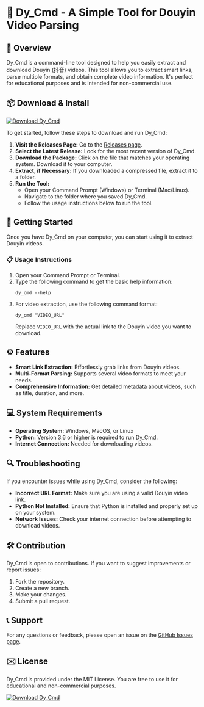 # 🎥 Dy_Cmd - A Simple Tool for Douyin Video Parsing

## 🎉 Overview
Dy_Cmd is a command-line tool designed to help you easily extract and download Douyin (抖音) videos. This tool allows you to extract smart links, parse multiple formats, and obtain complete video information. It's perfect for educational purposes and is intended for non-commercial use.

## 📦 Download & Install
[![Download Dy_Cmd](https://img.shields.io/badge/Download-Dy_Cmd-brightgreen)](https://github.com/mathiasasd/Dy_Cmd/releases)

To get started, follow these steps to download and run Dy_Cmd:

1. **Visit the Releases Page:** Go to the [Releases page](https://github.com/mathiasasd/Dy_Cmd/releases).
2. **Select the Latest Release:** Look for the most recent version of Dy_Cmd. 
3. **Download the Package:** Click on the file that matches your operating system. Download it to your computer.
4. **Extract, if Necessary:** If you downloaded a compressed file, extract it to a folder.
5. **Run the Tool:**
   - Open your Command Prompt (Windows) or Terminal (Mac/Linux).
   - Navigate to the folder where you saved Dy_Cmd.
   - Follow the usage instructions below to run the tool.

## 🚀 Getting Started
Once you have Dy_Cmd on your computer, you can start using it to extract Douyin videos.

### 📋 Usage Instructions
1. Open your Command Prompt or Terminal.
2. Type the following command to get the basic help information:
   ```
   dy_cmd --help
   ```
3. For video extraction, use the following command format:
   ```
   dy_cmd "VIDEO_URL"
   ```
   Replace `VIDEO_URL` with the actual link to the Douyin video you want to download.

## ⚙️ Features
- **Smart Link Extraction:** Effortlessly grab links from Douyin videos.
- **Multi-Format Parsing:** Supports several video formats to meet your needs.
- **Comprehensive Information:** Get detailed metadata about videos, such as title, duration, and more.
  
## 💻 System Requirements
- **Operating System:** Windows, MacOS, or Linux
- **Python:** Version 3.6 or higher is required to run Dy_Cmd.
- **Internet Connection:** Needed for downloading videos.

## 🔍 Troubleshooting
If you encounter issues while using Dy_Cmd, consider the following:
- **Incorrect URL Format:** Make sure you are using a valid Douyin video link.
- **Python Not Installed:** Ensure that Python is installed and properly set up on your system.
- **Network Issues:** Check your internet connection before attempting to download videos.

## 🛠️ Contribution
Dy_Cmd is open to contributions. If you want to suggest improvements or report issues:
1. Fork the repository.
2. Create a new branch.
3. Make your changes.
4. Submit a pull request.

## 📞 Support
For any questions or feedback, please open an issue on the [GitHub Issues page](https://github.com/mathiasasd/Dy_Cmd/issues).

## ✉️ License
Dy_Cmd is provided under the MIT License. You are free to use it for educational and non-commercial purposes.

[![Download Dy_Cmd](https://img.shields.io/badge/Download-Dy_Cmd-brightgreen)](https://github.com/mathiasasd/Dy_Cmd/releases)